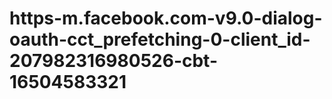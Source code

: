 # https-m.facebook.com-v9.0-dialog-oauth-cct_prefetching-0-client_id-207982316980526-cbt-16504583321